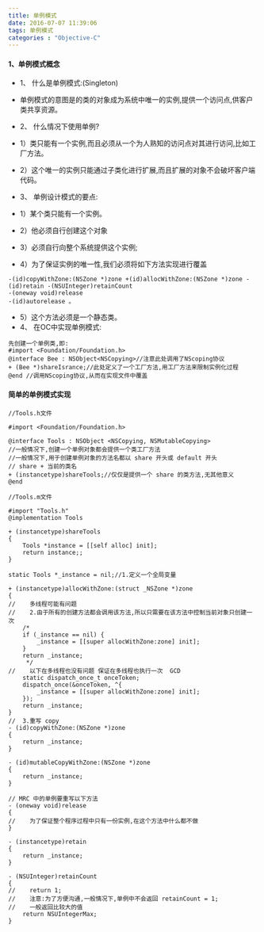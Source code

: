 ```yaml
---
title: 单例模式
date: 2016-07-07 11:39:06
tags: 单例模式
categories : "Objective-C"
---
```


#### 1、单例模式概念
* 1、 什么是单例模式:(Singleton)
 * 单例模式的意图是的类的对象成为系统中唯一的实例,提供一个访问点,供客户类共享资源。

* 2、 什么情况下使用单例?
 * 1）类只能有一个实例,而且必须从一个为人熟知的访问点对其进行访问,比如工厂方法。
 * 2）这个唯一的实例只能通过子类化进行扩展,而且扩展的对象不会破坏客户端代码。

* 3、 单例设计模式的要点:
 * 1）某个类只能有一个实例。
 * 2）他必须自行创建这个对象
 * 3）必须自行向整个系统提供这个实例;
 * 4）为了保证实例的唯一性,我们必须将如下方法实现进行覆盖
```objc
-(id)copyWithZone:(NSZone *)zone +(id)allocWithZone:(NSZone *)zone -(id)retain -(NSUInteger)retainCount
-(oneway void)release
-(id)autorelease 。
```
 * 5）这个方法必须是一个静态类。
* 4、 在OC中实现单例模式:
```objc
先创建一个单例类,即:
#import <Foundation/Foundation.h>
@interface Bee : NSObject<NSCopying>//注意此处调用了NScoping协议
+ (Bee *)shareIsrance;//此处定义了一个工厂方法,用工厂方法来限制实例化过程
@end //调用NScoping协议,从而在实现文件中覆盖
```

#### 简单的单例模式实现

```objc
//Tools.h文件

#import <Foundation/Foundation.h>

@interface Tools : NSObject <NSCopying, NSMutableCopying>
//一般情况下,创建一个单例对象都会提供一个类工厂方法
//一般情况下,用于创建单例对象的方法名都以 share 开头或 default 开头
// share + 当前的类名
+ (instancetype)shareTools;//仅仅是提供一个 share 的类方法,无其他意义
@end
```

```objc
//Tools.m文件

#import "Tools.h"
@implementation Tools

+ (instancetype)shareTools
{
    Tools *instance = [[self alloc] init];
    return instance;;
}

static Tools *_instance = nil;//1.定义一个全局变量

+ (instancetype)allocWithZone:(struct _NSZone *)zone
{
//    多线程可能有问题
//    2.由于所有的创建方法都会调用该方法,所以只需要在该方法中控制当前对象只创建一次
    /*
    if (_instance == nil) {
        _instance = [[super allocWithZone:zone] init];
    }
    return _instance;
     */
//    以下在多线程也没有问题 保证在多线程也执行一次  GCD
    static dispatch_once_t onceToken;
    dispatch_once(&onceToken, ^{
        _instance = [[super allocWithZone:zone] init];
    });
    return _instance;
}
//  3.重写 copy
- (id)copyWithZone:(NSZone *)zone
{
    return _instance;
}

- (id)mutableCopyWithZone:(NSZone *)zone
{
    return _instance;
}

// MRC 中的单例要重写以下方法
- (oneway void)release
{
//    为了保证整个程序过程中只有一份实例,在这个方法中什么都不做
}

- (instancetype)retain
{
    return _instance;
}

- (NSUInteger)retainCount
{
//    return 1;
//    注意:为了方便沟通,一般情况下,单例中不会返回 retainCount = 1;
//    一般返回比较大的值
    return NSUIntegerMax;
}
```
